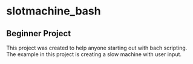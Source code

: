 # slotmachine_bash
 ## Beginner Project
This project was created to help anyone starting out with bach scripting. The example in this project is creating a slow machine with user input. 

